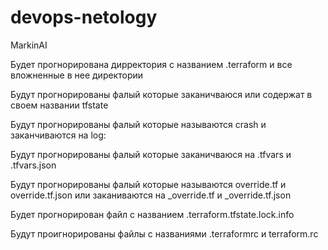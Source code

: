# devops-netology


MarkinAI


Будет прогнорирована дирректория с названием .terraform и все вложненные в нее директории

Будут прогнорированы фалый которые заканичваюся или содержат в своем названии tfstatе

Будут прогнорированы фалый которые называются crash и заканчиваются на log:

Будут прогнорированы фалый которые заканичваюся на .tfvars и .tfvars.json 

Будут прогнорированы фалый которые называются override.tf и override.tf.json или заканиваются на _override.tf и _override.tf.json

Будет прогнорирован файл с названием .terraform.tfstate.lock.info

Будут проигнорированы файлы с названиями .terraformrc и terraform.rc
